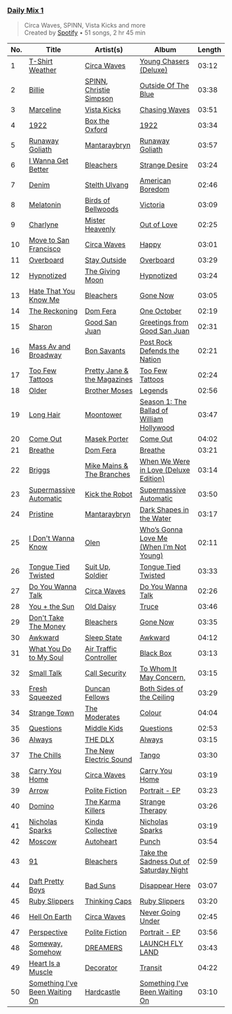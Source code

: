 ### [Daily Mix 1](https://open.spotify.com/playlist/37i9dQZF1E39Gzb56luQni)

> Circa Waves, SPINN, Vista Kicks and more<br>
> Created by [Spotify](https://open.spotify.com/user/spotify) • 51 songs, 2 hr 45 min

| No. | Title | Artist(s) | Album | Length |
|---|---|---|---|---|
| 1 | [T-Shirt Weather](https://open.spotify.com/track/7MfNoHB8JRNbSQ8P3eAfMQ) | [Circa Waves](https://open.spotify.com/artist/6hl5k4gLl1p3sjhHcb57t2) | [Young Chasers (Deluxe)](https://open.spotify.com/album/4a5Kj8QND91bSnXTsLUetM) | 03:12 |
| 2 | [Billie](https://open.spotify.com/track/5HdOxToX8IPFE9uV39edYE) | [SPINN](https://open.spotify.com/artist/3VRqGLyj4cnRers46I0Yk4), [Christie Simpson](https://open.spotify.com/artist/1z4B8YdSyWpdj19kYu1Wia) | [Outside Of The Blue](https://open.spotify.com/album/0FF4blsWcpcL8pnUYimqyf) | 03:38 |
| 3 | [Marceline](https://open.spotify.com/track/3OJ0qtEbfXrqSWizwfKkaZ) | [Vista Kicks](https://open.spotify.com/artist/6wnSPJpmVKFcn1TpRl5Uli) | [Chasing Waves](https://open.spotify.com/album/2XMmRK2pfNxnqeWUsFkxVk) | 03:51 |
| 4 | [1922](https://open.spotify.com/track/4U4hey6H02kTMjVqw6dNh8) | [Box the Oxford](https://open.spotify.com/artist/1yrDEqCcvp18b76yNPfoYX) | [1922](https://open.spotify.com/album/6Eq7aaERhakMSVgGJ19WJL) | 03:34 |
| 5 | [Runaway Goliath](https://open.spotify.com/track/6TPIOuuIVKmAx18oc3wvYm) | [Mantaraybryn](https://open.spotify.com/artist/4U7hzJON7jzAwaWqB4raLf) | [Runaway Goliath](https://open.spotify.com/album/0kVKanq1ogAtvCOwjlBUFd) | 03:57 |
| 6 | [I Wanna Get Better](https://open.spotify.com/track/1BwhFXqoIsePt21WyWIttb) | [Bleachers](https://open.spotify.com/artist/2eam0iDomRHGBypaDQLwWI) | [Strange Desire](https://open.spotify.com/album/0cnNCK2xpudXjB8pzsrYy9) | 03:24 |
| 7 | [Denim](https://open.spotify.com/track/2JLqBniy8pZp0DBJH03aTx) | [Stelth Ulvang](https://open.spotify.com/artist/3EoKE25P37EuEU2VcBbZUE) | [American Boredom](https://open.spotify.com/album/3tMB2uaNhdepkqMuOk6xMZ) | 02:46 |
| 8 | [Melatonin](https://open.spotify.com/track/78qZUli3UnRutxWPgnJIuu) | [Birds of Bellwoods](https://open.spotify.com/artist/3ZtRAJvBArlocyjPbm4Lvr) | [Victoria](https://open.spotify.com/album/4WEYg5P1JGAYtvROpwsnbb) | 03:09 |
| 9 | [Charlyne](https://open.spotify.com/track/0DES3wFg1uswVzfCt5kNNs) | [Mister Heavenly](https://open.spotify.com/artist/2HoWH2v3xB11oIAoQIWBBi) | [Out of Love](https://open.spotify.com/album/1UR7mgMyQhPs4TnICrQDwZ) | 02:25 |
| 10 | [Move to San Francisco](https://open.spotify.com/track/0iGuEx4rO43OAOZR9qCScl) | [Circa Waves](https://open.spotify.com/artist/6hl5k4gLl1p3sjhHcb57t2) | [Happy](https://open.spotify.com/album/0SVNUvUTd8ab9VmvguVIQf) | 03:01 |
| 11 | [Overboard](https://open.spotify.com/track/1UU5XKB9gMQd5lGAFHjYo6) | [Stay Outside](https://open.spotify.com/artist/2ryTEYHBsD0Ks4nytV1wle) | [Overboard](https://open.spotify.com/album/0NGWQlhXnZPGXVvdBhRuX5) | 03:29 |
| 12 | [Hypnotized](https://open.spotify.com/track/4qWCmPncSuVb1Gy01vzVb4) | [The Giving Moon](https://open.spotify.com/artist/166duy3vH4MD26JhjhtrcE) | [Hypnotized](https://open.spotify.com/album/2xjHLQ1HmSeHePViNoy0vr) | 03:24 |
| 13 | [Hate That You Know Me](https://open.spotify.com/track/7FqScuVJysPgwVFcepFJks) | [Bleachers](https://open.spotify.com/artist/2eam0iDomRHGBypaDQLwWI) | [Gone Now](https://open.spotify.com/album/10HKbC9lKDHGQvndGck6XJ) | 03:05 |
| 14 | [The Reckoning](https://open.spotify.com/track/2RXm45xWTrHVk3y3EDxAw0) | [Dom Fera](https://open.spotify.com/artist/2qmjAtWVjMPWHHDdWilU6a) | [One October](https://open.spotify.com/album/7tL4u7sgy9fpktjHAcsmWz) | 02:19 |
| 15 | [Sharon](https://open.spotify.com/track/3YcpHA5BNT66TgI1I00GfW) | [Good San Juan](https://open.spotify.com/artist/78BiITJndspCh1x7o4Kwu9) | [Greetings from Good San Juan](https://open.spotify.com/album/58V5uvKSfPs83hKvgKKlfi) | 02:31 |
| 16 | [Mass Av and Broadway](https://open.spotify.com/track/3GYNL5K4Q9oBonYrQXPHal) | [Bon Savants](https://open.spotify.com/artist/1CLly96CxoW2WiJ4WDdbZ5) | [Post Rock Defends the Nation](https://open.spotify.com/album/5mpuaSkZsxUVKv8rEaLbXV) | 02:21 |
| 17 | [Too Few Tattoos](https://open.spotify.com/track/2MULdl5TdUJCAxJfd8fHjF) | [Pretty Jane & the Magazines](https://open.spotify.com/artist/6epJ25SOjrUlNIH80KKluq) | [Too Few Tattoos](https://open.spotify.com/album/1mZgSgGyJ8seP3ByQ8cAg8) | 02:24 |
| 18 | [Older](https://open.spotify.com/track/7ftNgWJVEeA9HTLMaAzA0k) | [Brother Moses](https://open.spotify.com/artist/6PPQbW6B4qlgQbuvjbdQ4V) | [Legends](https://open.spotify.com/album/1LRpkUWt4EzdSGgC94VkEO) | 02:56 |
| 19 | [Long Hair](https://open.spotify.com/track/0nfTKmwOONBx6gsMqIhqBk) | [Moontower](https://open.spotify.com/artist/56y2IdpRthuW4pDZbqwjlz) | [Season 1: The Ballad of William Hollywood](https://open.spotify.com/album/0NobN8Dzj4V4POWf6plBBy) | 03:47 |
| 20 | [Come Out](https://open.spotify.com/track/3JkcPEiVQtTfS0rixsJM3e) | [Masek Porter](https://open.spotify.com/artist/2ebNEBhrMUcPdSG5P4Ovf1) | [Come Out](https://open.spotify.com/album/17wkpHFyI3L24Lyoe72UQr) | 04:02 |
| 21 | [Breathe](https://open.spotify.com/track/5aHb9Wo4BhRjZNdDHXtLBN) | [Dom Fera](https://open.spotify.com/artist/2qmjAtWVjMPWHHDdWilU6a) | [Breathe](https://open.spotify.com/album/5Ub9l36U2QAeL8Dr5xTZKh) | 03:21 |
| 22 | [Briggs](https://open.spotify.com/track/4PoZ2aNmIz1EEE9W0l0rk0) | [Mike Mains & The Branches](https://open.spotify.com/artist/0OCgRH2JnfJo0nNDJzEG0Q) | [When We Were in Love (Deluxe Edition)](https://open.spotify.com/album/5j7POXCOLqxNZFpWW4cyIQ) | 03:14 |
| 23 | [Supermassive Automatic](https://open.spotify.com/track/4MCyGRJqGyFwevVJ3rctN6) | [Kick the Robot](https://open.spotify.com/artist/3laW7qGOetV67hZzeLaWtG) | [Supermassive Automatic](https://open.spotify.com/album/7uUV0rN5jvXlDdPkBENrDv) | 03:50 |
| 24 | [Pristine](https://open.spotify.com/track/792KgcekALMujiy8sQ9KWr) | [Mantaraybryn](https://open.spotify.com/artist/4U7hzJON7jzAwaWqB4raLf) | [Dark Shapes in the Water](https://open.spotify.com/album/0CGyi2uchqeOAAahOzqrrC) | 03:17 |
| 25 | [I Don't Wanna Know](https://open.spotify.com/track/2cF598qoLcXrwvch72QfRp) | [Olen](https://open.spotify.com/artist/0m34JtkojthW5WYugFm0e3) | [Who’s Gonna Love Me (When I’m Not Young)](https://open.spotify.com/album/75cLYF9N4P7YEPkj2U5yTL) | 02:11 |
| 26 | [Tongue Tied Twisted](https://open.spotify.com/track/0nJPxONbsGILkjSVY8wpzB) | [Suit Up, Soldier](https://open.spotify.com/artist/6LnU5mc8E2Bdk92w63cqww) | [Tongue Tied Twisted](https://open.spotify.com/album/1yLiHlnmEo28UU5VQGiAAG) | 03:33 |
| 27 | [Do You Wanna Talk](https://open.spotify.com/track/32SDqcUr2HkSJ20NlHcMBe) | [Circa Waves](https://open.spotify.com/artist/6hl5k4gLl1p3sjhHcb57t2) | [Do You Wanna Talk](https://open.spotify.com/album/1M9rhdjdrp2azAxUtavJuX) | 02:26 |
| 28 | [You + the Sun](https://open.spotify.com/track/6NeVZflaqUZq4FymRsIPyz) | [Old Daisy](https://open.spotify.com/artist/6hlAj6UPRPKivwn6WjMXEA) | [Truce](https://open.spotify.com/album/2H66QpJ4s04AT1wyDwPaqs) | 03:46 |
| 29 | [Don't Take The Money](https://open.spotify.com/track/3ySU5vwQB33iGulwcUL9qQ) | [Bleachers](https://open.spotify.com/artist/2eam0iDomRHGBypaDQLwWI) | [Gone Now](https://open.spotify.com/album/10HKbC9lKDHGQvndGck6XJ) | 03:35 |
| 30 | [Awkward](https://open.spotify.com/track/0NHctaL3zukcg49qjxWPYx) | [Sleep State](https://open.spotify.com/artist/4YrER0Q2EfYJ3RqHfzlnSi) | [Awkward](https://open.spotify.com/album/00ohFnom4dFjyfNhfPoeTE) | 04:12 |
| 31 | [What You Do to My Soul](https://open.spotify.com/track/09qyIW5B7MuNUxQnDIZfVG) | [Air Traffic Controller](https://open.spotify.com/artist/2Oboq4Pq88TcC9eUn2HSW9) | [Black Box](https://open.spotify.com/album/4E3VgW7y4rvPF8B6GFIIp7) | 03:13 |
| 32 | [Small Talk](https://open.spotify.com/track/1sX7WFxjLV1f9Gx1d9aqD5) | [Call Security](https://open.spotify.com/artist/1nSiGF7hhPElLzKVv1Sfys) | [To Whom It May Concern,](https://open.spotify.com/album/4uxVSlRaetK0je2Eau15nC) | 03:15 |
| 33 | [Fresh Squeezed](https://open.spotify.com/track/3W3YJYPXgzGeb6l8DnKLmY) | [Duncan Fellows](https://open.spotify.com/artist/0KHNqBQFBSJSTDRfvPfCbo) | [Both Sides of the Ceiling](https://open.spotify.com/album/1DprfD74WEpXZtUISY3y9H) | 03:29 |
| 34 | [Strange Town](https://open.spotify.com/track/3JjmSjijPsu3AWei1adplt) | [The Moderates](https://open.spotify.com/artist/30bcJH5kuHVu6RZckrZfFJ) | [Colour](https://open.spotify.com/album/4ai377DNpe0SuMo5qQcKK5) | 04:04 |
| 35 | [Questions](https://open.spotify.com/track/061wCEWR4rJnv0TjNdKWfz) | [Middle Kids](https://open.spotify.com/artist/6AawJaQO4i99Be2A3w7BTW) | [Questions](https://open.spotify.com/album/2ZqElZOGzd8toJXidUmlEX) | 02:53 |
| 36 | [Always](https://open.spotify.com/track/1DLw4HAK4D3dYioTLhfFcj) | [THE DLX](https://open.spotify.com/artist/7vqzl54mcVY2EoKAjfiKJX) | [Always](https://open.spotify.com/album/7xEnizLrf7bzBdOrWCRSev) | 03:15 |
| 37 | [The Chills](https://open.spotify.com/track/16IxGEfMEld2rHz8FBFdtw) | [The New Electric Sound](https://open.spotify.com/artist/33Y5JkVwK4c1H8YhuG3zze) | [Tango](https://open.spotify.com/album/56uX6TD9940ALOUm0IRJxH) | 03:30 |
| 38 | [Carry You Home](https://open.spotify.com/track/57jJsS1qNk12kOUHcRpJMm) | [Circa Waves](https://open.spotify.com/artist/6hl5k4gLl1p3sjhHcb57t2) | [Carry You Home](https://open.spotify.com/album/1W7Xuqc9isSe0erfFGZFpR) | 03:19 |
| 39 | [Arrow](https://open.spotify.com/track/2v5J6VEWxP2s9VESGR7HaK) | [Polite Fiction](https://open.spotify.com/artist/5YLvl4d4PEc4ls2xHf2EtR) | [Portrait - EP](https://open.spotify.com/album/29PnyiCuTu7UeBwPy5SSML) | 03:23 |
| 40 | [Domino](https://open.spotify.com/track/2Z6NnvSvr5DcjiWbbLpLlV) | [The Karma Killers](https://open.spotify.com/artist/3do7OIiTLJkRcWn4VD4116) | [Strange Therapy](https://open.spotify.com/album/3y9ZIWQnFxaeCKI6LijFw7) | 03:26 |
| 41 | [Nicholas Sparks](https://open.spotify.com/track/7KTz1N9Py2eaF2XIzQ0Cji) | [Kinda Collective](https://open.spotify.com/artist/5JXYT9nQ27bI4l0Yo5qlal) | [Nicholas Sparks](https://open.spotify.com/album/6GTBRviRb6RY0bWrty5HHt) | 03:19 |
| 42 | [Moscow](https://open.spotify.com/track/08ktrT7H50FKAGSE9DQtX5) | [Autoheart](https://open.spotify.com/artist/5Lm1CMoa8VOCBCLZesAcvc) | [Punch](https://open.spotify.com/album/5ghZK3FUJXhNJR5Haf6koU) | 03:54 |
| 43 | [91](https://open.spotify.com/track/6v3wihX7hSonQaBVSYTBgW) | [Bleachers](https://open.spotify.com/artist/2eam0iDomRHGBypaDQLwWI) | [Take the Sadness Out of Saturday Night](https://open.spotify.com/album/6SPUtbeCQiPGej0t5RBasE) | 02:59 |
| 44 | [Daft Pretty Boys](https://open.spotify.com/track/41d2Q6DHcM20OdzynkRtvf) | [Bad Suns](https://open.spotify.com/artist/0YhUSm86okLWldQVwJkLlP) | [Disappear Here](https://open.spotify.com/album/2YXl7mV4d30fEbwpVQ7YBQ) | 03:07 |
| 45 | [Ruby Slippers](https://open.spotify.com/track/0dKobYXW0371JYQdSCA6Fe) | [Thinking Caps](https://open.spotify.com/artist/1TBnFRWxRYyLv28SjTw4Ia) | [Ruby Slippers](https://open.spotify.com/album/3KXi13TKXhUNG6copQAnkJ) | 03:20 |
| 46 | [Hell On Earth](https://open.spotify.com/track/5bkVHdyjlEWH58JO7Ho0hd) | [Circa Waves](https://open.spotify.com/artist/6hl5k4gLl1p3sjhHcb57t2) | [Never Going Under](https://open.spotify.com/album/4qx3TNl48aPu76YRCNZ4pj) | 02:45 |
| 47 | [Perspective](https://open.spotify.com/track/1z9t09cCzfOz9R8UYjirt8) | [Polite Fiction](https://open.spotify.com/artist/5YLvl4d4PEc4ls2xHf2EtR) | [Portrait - EP](https://open.spotify.com/album/29PnyiCuTu7UeBwPy5SSML) | 03:56 |
| 48 | [Someway, Somehow](https://open.spotify.com/track/5fCGBY6HsBeMdbp1cnTfmG) | [DREAMERS](https://open.spotify.com/artist/1FgsVeOhRYuSw2ghkIXV0A) | [LAUNCH FLY LAND](https://open.spotify.com/album/6tPdQZsetTB8YW1cjuk9u4) | 03:43 |
| 49 | [Heart Is a Muscle](https://open.spotify.com/track/24sVM2JVdnvVyUzltaAHV5) | [Decorator](https://open.spotify.com/artist/1CplTPi43L6iFj0gLg2LDa) | [Transit](https://open.spotify.com/album/0jbFL6OiGaVwYL0AwNdH5U) | 04:22 |
| 50 | [Something I've Been Waiting On](https://open.spotify.com/track/4lONWGe0nYbSOoG679b55o) | [Hardcastle](https://open.spotify.com/artist/6L95H90mXRQPcFar4Q7tAm) | [Something I've Been Waiting On](https://open.spotify.com/album/6UnWoTM2PA6cR8ldvPkBWt) | 03:10 |
